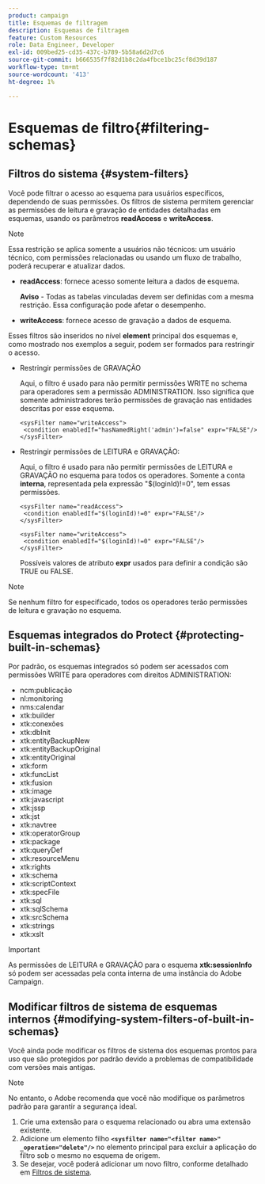 ```yaml
---
product: campaign
title: Esquemas de filtragem
description: Esquemas de filtragem
feature: Custom Resources
role: Data Engineer, Developer
exl-id: 009bed25-cd35-437c-b789-5b58a6d2d7c6
source-git-commit: b666535f7f82d1b8c2da4fbce1bc25cf8d39d187
workflow-type: tm+mt
source-wordcount: '413'
ht-degree: 1%

---
```


# Esquemas de filtro{#filtering-schemas}

## Filtros do sistema {#system-filters}

Você pode filtrar o acesso ao esquema para usuários específicos, dependendo de suas permissões. Os filtros de sistema permitem gerenciar as permissões de leitura e gravação de entidades detalhadas em esquemas, usando os parâmetros **readAccess** e **writeAccess**.

>[!NOTE]
>
>Essa restrição se aplica somente a usuários não técnicos: um usuário técnico, com permissões relacionadas ou usando um fluxo de trabalho, poderá recuperar e atualizar dados.

* **readAccess**: fornece acesso somente leitura a dados de esquema.

  **Aviso** - Todas as tabelas vinculadas devem ser definidas com a mesma restrição. Essa configuração pode afetar o desempenho.

* **writeAccess**: fornece acesso de gravação a dados de esquema.

Esses filtros são inseridos no nível **element** principal dos esquemas e, como mostrado nos exemplos a seguir, podem ser formados para restringir o acesso.

* Restringir permissões de GRAVAÇÃO

  Aqui, o filtro é usado para não permitir permissões WRITE no schema para operadores sem a permissão ADMINISTRATION. Isso significa que somente administradores terão permissões de gravação nas entidades descritas por esse esquema.

  ```
  <sysFilter name="writeAccess">      
   <condition enabledIf="hasNamedRight('admin')=false" expr="FALSE"/>    
  </sysFilter>
  ```

* Restringir permissões de LEITURA e GRAVAÇÃO:

  Aqui, o filtro é usado para não permitir permissões de LEITURA e GRAVAÇÃO no esquema para todos os operadores. Somente a conta **interna**, representada pela expressão &quot;$(loginId)!=0&quot;, tem essas permissões.

  ```
  <sysFilter name="readAccess"> 
   <condition enabledIf="$(loginId)!=0" expr="FALSE"/>
  </sysFilter>
  
  <sysFilter name="writeAccess">  
   <condition enabledIf="$(loginId)!=0" expr="FALSE"/>
  </sysFilter>
  ```

  Possíveis valores de atributo **expr** usados para definir a condição são TRUE ou FALSE.

>[!NOTE]
>
>Se nenhum filtro for especificado, todos os operadores terão permissões de leitura e gravação no esquema.

## Esquemas integrados do Protect {#protecting-built-in-schemas}

Por padrão, os esquemas integrados só podem ser acessados com permissões WRITE para operadores com direitos ADMINISTRATION:

* ncm:publicação
* nl:monitoring
* nms:calendar
* xtk:builder
* xtk:conexões
* xtk:dbInit
* xtk:entityBackupNew
* xtk:entityBackupOriginal
* xtk:entityOriginal
* xtk:form
* xtk:funcList
* xtk:fusion
* xtk:image
* xtk:javascript
* xtk:jssp
* xtk:jst
* xtk:navtree
* xtk:operatorGroup
* xtk:package
* xtk:queryDef
* xtk:resourceMenu
* xtk:rights
* xtk:schema
* xtk:scriptContext
* xtk:specFile
* xtk:sql
* xtk:sqlSchema
* xtk:srcSchema
* xtk:strings
* xtk:xslt

>[!IMPORTANT]
>
>As permissões de LEITURA e GRAVAÇÃO para o esquema **xtk:sessionInfo** só podem ser acessadas pela conta interna de uma instância do Adobe Campaign.

## Modificar filtros de sistema de esquemas internos {#modifying-system-filters-of-built-in-schemas}

Você ainda pode modificar os filtros de sistema dos esquemas prontos para uso que são protegidos por padrão devido a problemas de compatibilidade com versões mais antigas.

>[!NOTE]
>
>No entanto, o Adobe recomenda que você não modifique os parâmetros padrão para garantir a segurança ideal.

1. Crie uma extensão para o esquema relacionado ou abra uma extensão existente.
1. Adicione um elemento filho **`<sysfilter name="<filter name>" _operation="delete"/>`** no elemento principal para excluir a aplicação do filtro sob o mesmo no esquema de origem.
1. Se desejar, você poderá adicionar um novo filtro, conforme detalhado em [Filtros de sistema](#system-filters).
